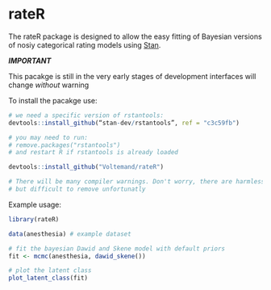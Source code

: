 # rateR

The rateR package is designed to allow the easy fitting of Bayesian versions of nosiy categorical rating models using [Stan](https://mc-stan.org/).

***IMPORTANT***

This pacakge is still in the very early stages of development interfaces will change *without* warning

To install the pacakge use:

``` r
# we need a specific version of rstantools:
devtools::install_github(“stan-dev/rstantools”, ref = "c3c59fb")

# you may need to run: 
# remove.packages("rstantools")
# and restart R if rstantools is already loaded

devtools::install_github("Voltemand/rateR")

# There will be many compiler warnings. Don't worry, there are harmless
# but difficult to remove unfortunatly
```

Example usage:

```r
library(rateR)

data(anesthesia) # example dataset

# fit the bayesian Dawid and Skene model with default priors
fit <- mcmc(anesthesia, dawid_skene())

# plot the latent class
plot_latent_class(fit)
```
